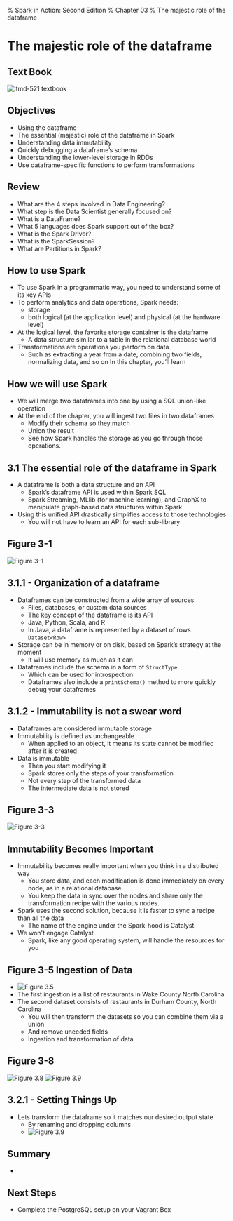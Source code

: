 % Spark in Action: Second Edition
% Chapter 03
% The majestic role of the dataframe

# The majestic role of the dataframe

## Text Book

![*itmd-521 textbook*](images/Spark-In-Action-V2.png "Spark In Action Book Cover Image")

## Objectives

- Using the dataframe
- The essential (majestic) role of the dataframe in Spark
- Understanding data immutability
- Quickly debugging a dataframe’s schema
- Understanding the lower-level storage in RDDs
- Use dataframe-specific functions to perform transformations

## Review

- What are the 4 steps involved in Data Engineering?
- What step is the Data Scientist generally focused on?
- What is a DataFrame?
- What 5 languages does Spark support out of the box?
- What is the Spark Driver?
- What is the SparkSession?
- What are Partitions in Spark?

## How to use Spark

- To use Spark in a programmatic way, you need to understand some of its key APIs
- To perform analytics and data operations, Spark needs:
  - storage
  - both logical (at the application level) and physical (at the hardware level)
- At the logical level, the favorite storage container is the dataframe
  - A data structure similar to a table in the relational database world
- Transformations are operations you perform on data
  - Such as extracting a year from a date, combining two fields, normalizing data, and so on In this chapter, you’ll learn

## How we will use Spark

- We will merge two dataframes into one by using a SQL union-like operation
- At the end of the chapter, you will ingest two files in two dataframes
  - Modify their schema so they match
  - Union the result
  - See how Spark handles the storage as you go through those operations.

## 3.1 The essential role of the dataframe in Spark

- A dataframe is both a data structure and an API
  - Spark’s dataframe API is used within Spark SQL
  - Spark Streaming, MLlib (for machine learning), and GraphX to manipulate graph-based data structures within Spark
- Using this unified API drastically simplifies access to those technologies
  - You will not have to learn an API for each sub-library

## Figure 3-1

![*Figure 3-1*](images/figure3-1.png "Figure 3-1 Spark APIs")

## 3.1.1 - Organization of a dataframe

- Dataframes can be constructed from a wide array of sources
  - Files, databases, or custom data sources
  - The key concept of the dataframe is its API
  - Java, Python, Scala, and R
  - In Java, a dataframe is represented by a dataset of rows `Dataset<Row>`
- Storage can be in memory or on disk, based on Spark’s strategy at the moment
  - It will use memory as much as it can
- Dataframes include the schema in a form of `StructType`
  - Which can be used for introspection
  - Dataframes also include a `printSchema()` method to more quickly debug your dataframes

## 3.1.2 - Immutability is not a swear word

- Dataframes are considered immutable storage
- Immutability is defined as unchangeable
  - When applied to an object, it means its state cannot be modified after it is created
- Data is immutable
  - Then you start modifying it
  - Spark stores only the steps of your transformation
  - Not every step of the transformed data
  - The intermediate data is not stored

## Figure 3-3

![*Figure 3-3*](images/figure3-3.png "Figure 3.3 A Typical Data Flow")

## Immutability Becomes Important

- Immutability becomes really important when you think in a distributed way
  - You store data, and each modification is done immediately on every node, as in a relational database
  - You keep the data in sync over the nodes and share only the transformation recipe with the various nodes.
- Spark uses the second solution, because it is faster to sync a recipe than all the data
  - The name of the engine under the Spark-hood is Catalyst
- We won't engage Catalyst
  - Spark, like any good operating system, will handle the resources for you

## Figure 3-5 Ingestion of Data

- ![*Figure 3.5*](images/figure3-5.png "Figure 3.5 Ingestion of Data")
- The first ingestion is a list of restaurants in Wake County North Carolina
- The second dataset consists of restaurants in Durham County, North Carolina
  - You will then transform the datasets so you can combine them via a union
  - And remove uneeded fields
  - Ingestion and transformation of data

## Figure 3-8

![*Figure 3.8*](images/figure3-8.png "Figure 3.8 Union of two datasets")
![*Figure 3.9*](images/figure3-9.png "Figure 3.9 All Fields")

## 3.2.1 - Setting Things Up

- Lets transform the dataframe so it matches our desired output state
  - By renaming and dropping columns
  - ![*Figure 3.9*](images/figure3-9.png "First Five Rows of DataFrame")

## 

## Summary

- 

## Next Steps

- Complete the PostgreSQL setup on your Vagrant Box
